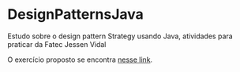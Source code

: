 # DesignPatternsJava
Estudo sobre o design pattern Strategy usando Java, atividades para praticar da Fatec Jessen Vidal

O exercício proposto se encontra [nesse link](I.pdf).